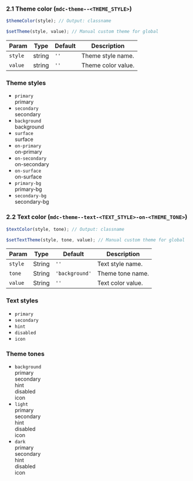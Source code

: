 ### 2.1 Theme color (`mdc-theme--<THEME_STYLE>`)

```js
$themeColor(style); // Output: classname

$setTheme(style, value); // Manual custom theme for global
```

| Param   | Type   | Default | Description        |
| ------- | ------ | ------- | ------------------ |
| `style` | string | `''`    | Theme style name.  |
| `value` | string | `''`    | Theme color value. |

### Theme styles

- `primary` <div class="theme-example mdc-theme--primary">primary</div>
- `secondary` <div class="theme-example mdc-theme--secondary">secondary</div>
- `background` <div class="theme-example mdc-theme--background">background</div>
- `surface` <div class="theme-example mdc-theme--surface">surface</div>
- `on-primary` <div class="theme-example mdc-theme--on-primary mdc-theme--primary-bg">on-primary</div>
- `on-secondary` <div class="theme-example mdc-theme--on-secondary mdc-theme--secondary-bg">on-secondary</div>
- `on-surface` <div class="theme-example mdc-theme--on-surface">on-surface</div>
- `primary-bg` <div class="theme-example mdc-theme--primary-bg">primary-bg</div>
- `secondary-bg` <div class="theme-example mdc-theme--secondary-bg">secondary-bg</div>

### 2.2 Text color (`mdc-theme--text-<TEXT_STYLE>-on-<THEME_TONE>`)

```js
$textColor(style, tone); // Output: classname

$setTextTheme(style, tone, value); // Manual custom theme for global
```

| Param   | Type   | Default        | Description       |
| ------- | ------ | -------------- | ----------------- |
| `style` | String | `''`           | Text style name.  |
| `tone`  | String | `'background'` | Theme tone name.  |
| `value` | String | `''`           | Text color value. |

### Text styles

- `primary`
- `secondary`
- `hint`
- `disabled`
- `icon`

### Theme tones

- `background` <div class="theme-example mdc-theme--text-primary-on-background">primary</div> <div class="theme-example mdc-theme--text-secondary-on-background">secondary</div> <div class="theme-example mdc-theme--text-hint-on-background">hint</div> <div class="theme-example mdc-theme--text-disabled-on-background">disabled</div> <div class="theme-example mdc-theme--text-icon-on-background">icon</div>
- `light` <div class="theme-example theme-light mdc-theme--text-primary-on-light">primary</div> <div class="theme-example theme-light mdc-theme--text-secondary-on-light">secondary</div> <div class="theme-example theme-light mdc-theme--text-hint-on-light">hint</div> <div class="theme-example theme-light mdc-theme--text-disabled-on-light">disabled</div> <div class="theme-example theme-light mdc-theme--text-icon-on-light">icon</div>
- `dark` <div class="theme-example theme-dark mdc-theme--text-primary-on-dark">primary</div> <div class="theme-example theme-dark mdc-theme--text-secondary-on-dark">secondary</div> <div class="theme-example theme-dark mdc-theme--text-hint-on-dark">hint</div> <div class="theme-example theme-dark mdc-theme--text-disabled-on-dark">disabled</div> <div class="theme-example theme-dark mdc-theme--text-icon-on-dark">icon</div>
